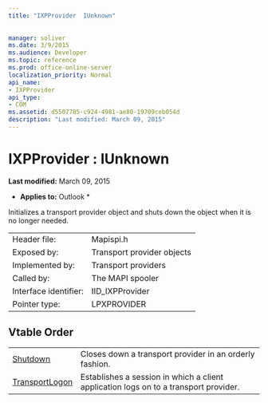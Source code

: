 ```yaml
---
title: "IXPProvider  IUnknown"
 
 
manager: soliver
ms.date: 3/9/2015
ms.audience: Developer
ms.topic: reference
ms.prod: office-online-server
localization_priority: Normal
api_name:
- IXPProvider
api_type:
- COM
ms.assetid: d5507785-c924-4981-ae80-19709ceb054d
description: "Last modified: March 09, 2015"
---
```


# IXPProvider : IUnknown

 **Last modified:** March 09, 2015 
  
 * **Applies to:** Outlook * 
  
Initializes a transport provider object and shuts down the object when it is no longer needed.
  
|||
|:-----|:-----|
|Header file:  <br/> |Mapispi.h  <br/> |
|Exposed by:  <br/> |Transport provider objects  <br/> |
|Implemented by:  <br/> |Transport providers  <br/> |
|Called by:  <br/> |The MAPI spooler  <br/> |
|Interface identifier:  <br/> |IID_IXPProvider  <br/> |
|Pointer type:  <br/> |LPXPROVIDER  <br/> |
   
## Vtable Order

|||
|:-----|:-----|
|[Shutdown](ixpprovider-shutdown.md) <br/> |Closes down a transport provider in an orderly fashion.  <br/> |
|[TransportLogon](ixpprovider-transportlogon.md) <br/> |Establishes a session in which a client application logs on to a transport provider.  <br/> |
   


